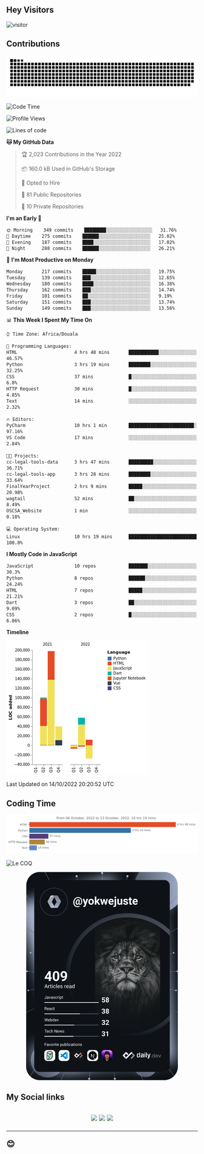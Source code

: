 ## Hey Visitors
![visitor](https://profile-counter.glitch.me/yokwejuste/count.svg)

## Contributions
<p align="center">
  <img src="https://raw.githubusercontent.com/yokwejuste/yokwejuste/output/github-contribution-grid-snake.svg" />
</p>

<!--START_SECTION:waka-->
![Code Time](http://img.shields.io/badge/Code%20Time-1%2C145%20hrs%2036%20mins-blue)

![Profile Views](http://img.shields.io/badge/Profile%20Views-6-blue)

![Lines of code](https://img.shields.io/badge/From%20Hello%20World%20I%27ve%20Written-372%20Thousand%20lines%20of%20code-blue)

**🐱 My GitHub Data** 

> 🏆 2,023 Contributions in the Year 2022
 > 
> 📦 160.0 kB Used in GitHub's Storage 
 > 
> 💼 Opted to Hire
 > 
> 📜 81 Public Repositories 
 > 
> 🔑 10 Private Repositories  
 > 
**I'm an Early 🐤** 

```text
🌞 Morning    349 commits    ████████░░░░░░░░░░░░░░░░░   31.76% 
🌆 Daytime    275 commits    ██████░░░░░░░░░░░░░░░░░░░   25.02% 
🌃 Evening    187 commits    ████░░░░░░░░░░░░░░░░░░░░░   17.02% 
🌙 Night      288 commits    ██████░░░░░░░░░░░░░░░░░░░   26.21%

```
📅 **I'm Most Productive on Monday** 

```text
Monday       217 commits    █████░░░░░░░░░░░░░░░░░░░░   19.75% 
Tuesday      139 commits    ███░░░░░░░░░░░░░░░░░░░░░░   12.65% 
Wednesday    180 commits    ████░░░░░░░░░░░░░░░░░░░░░   16.38% 
Thursday     162 commits    ███░░░░░░░░░░░░░░░░░░░░░░   14.74% 
Friday       101 commits    ██░░░░░░░░░░░░░░░░░░░░░░░   9.19% 
Saturday     151 commits    ███░░░░░░░░░░░░░░░░░░░░░░   13.74% 
Sunday       149 commits    ███░░░░░░░░░░░░░░░░░░░░░░   13.56%

```


📊 **This Week I Spent My Time On** 

```text
⌚︎ Time Zone: Africa/Douala

💬 Programming Languages: 
HTML                     4 hrs 48 mins       ███████████░░░░░░░░░░░░░░   46.57% 
Python                   3 hrs 19 mins       ████████░░░░░░░░░░░░░░░░░   32.25% 
CSS                      37 mins             █░░░░░░░░░░░░░░░░░░░░░░░░   6.0% 
HTTP Request             30 mins             █░░░░░░░░░░░░░░░░░░░░░░░░   4.85% 
Text                     14 mins             ░░░░░░░░░░░░░░░░░░░░░░░░░   2.32%

🔥 Editors: 
PyCharm                  10 hrs 1 min        ████████████████████████░   97.16% 
VS Code                  17 mins             ░░░░░░░░░░░░░░░░░░░░░░░░░   2.84%

🐱‍💻 Projects: 
cc-legal-tools-data      3 hrs 47 mins       █████████░░░░░░░░░░░░░░░░   36.71% 
cc-legal-tools-app       3 hrs 28 mins       ████████░░░░░░░░░░░░░░░░░   33.64% 
FinalYearProject         2 hrs 9 mins        █████░░░░░░░░░░░░░░░░░░░░   20.98% 
wagtail                  52 mins             ██░░░░░░░░░░░░░░░░░░░░░░░   8.49% 
OSCSA_Website            1 min               ░░░░░░░░░░░░░░░░░░░░░░░░░   0.18%

💻 Operating System: 
Linux                    10 hrs 19 mins      █████████████████████████   100.0%

```

**I Mostly Code in JavaScript** 

```text
JavaScript               10 repos            ███████░░░░░░░░░░░░░░░░░░   30.3% 
Python                   8 repos             ██████░░░░░░░░░░░░░░░░░░░   24.24% 
HTML                     7 repos             █████░░░░░░░░░░░░░░░░░░░░   21.21% 
Dart                     3 repos             ██░░░░░░░░░░░░░░░░░░░░░░░   9.09% 
CSS                      2 repos             █░░░░░░░░░░░░░░░░░░░░░░░░   6.06%

```


**Timeline**

![Chart not found](https://raw.githubusercontent.com/yokwejuste/yokwejuste/master/charts/bar_graph.png) 


 Last Updated on 14/10/2022 20:20:52 UTC
<!--END_SECTION:waka-->

## Coding Time

[![wakatime-stats](https://github.com/yokwejuste/yokwejuste/blob/master/images/stat.svg)](https://wakatime.com/@yokwejuste)

![Le COQ](https://metrics.lecoq.io/yokwejuste/)
<p align="center">
  <a href="#"><img src="https://github.com/yokwejuste/yokwejuste/blob/master/devcard.svg" width="400" alt="Yonkeu K. Steve's Dev Card"/></a>
</p>
<h2>My Social links<h2>
<p align="center">
  <a href="https://twitter.com/yokwejuste"><img src="https://img.shields.io/badge/twitter-%231DA1F2.svg?style=for-the-badge&logo=Twitter&logoColor=white"></a>
  <a href="https://linkedin.com/in/yokwejuste"><img src="https://img.shields.io/badge/linkedin-%230077B5.svg?style=for-the-badge&logo=linkedin&logoColor=white"></a>
  <a href="https://instagram.com/yokwejuste0"><img src="https://img.shields.io/badge/instagram-%23E4405F.svg?style=for-the-badge&logo=Instagram&logoColor=white"></a>
</p>
<hr>
😊
